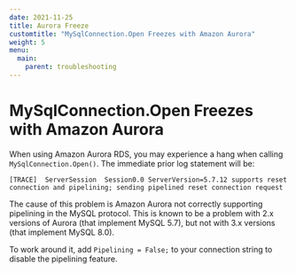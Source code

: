 ```yaml
---
date: 2021-11-25
title: Aurora Freeze
customtitle: "MySqlConnection.Open Freezes with Amazon Aurora"
weight: 5
menu:
  main:
    parent: troubleshooting
---
```


# MySqlConnection.Open Freezes with Amazon Aurora

When using Amazon Aurora RDS, you may experience a hang when calling `MySqlConnection.Open()`. The immediate prior log statement will be:

```
[TRACE]  ServerSession  Session0.0 ServerVersion=5.7.12 supports reset connection and pipelining; sending pipelined reset connection request
```

The cause of this problem is Amazon Aurora not correctly supporting pipelining in the MySQL protocol. This is known to be a problem with 2.x versions of Aurora (that implement MySQL 5.7), but not with 3.x versions (that implement MySQL 8.0).

To work around it, add `Pipelining = False;` to your connection string to disable the pipelining feature.
